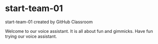 # start-team-01
start-team-01 created by GitHub Classroom

Welcome to our voice assistant.
It is all about fun and gimmicks.
Have fun trying our voice assistant.
